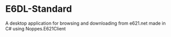 # E6DL-Standard
A desktop application for browsing and downloading from e621.net made in C# using Noppes.E621Client
